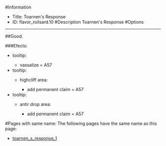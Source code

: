 #Information
 - Title: Toarnen's Response
 - ID: flavor_roilsard.10
#Description
Toarnen's Response
#Options

___
##Good.

###Efects:<ul><li>tooltip:</li><ul><li>vassalize = A57</li></ul><li>tooltip:</li><ul><li>highcliff area:</li><ul><li>add permanent claim = A57</li></ul></ul><li>tooltip:</li><ul><li>antir drop area:</li><ul><li>add permanent claim = A57</li></ul></ul></ul>


#Pages with same name:
The following pages have the same name as this page:
 - [toarnen_s_response_1](toarnen_s_response_1.md)

